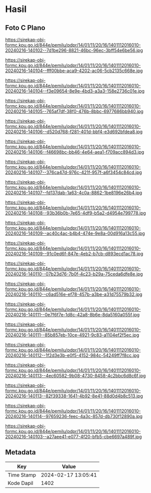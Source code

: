 # Hasil

## Foto C Plano

https://sirekap-obj-formc.kpu.go.id/844e/pemilu/pdpr/14/01/11/20/16/1401112016010-20240216-140102--7d1be296-8821-46bc-96ec-3bff54e6be56.jpg

https://sirekap-obj-formc.kpu.go.id/844e/pemilu/pdpr/14/01/11/20/16/1401112016010-20240216-140104--fff00bbe-aca9-4202-ac06-5cb2135c668e.jpg

https://sirekap-obj-formc.kpu.go.id/844e/pemilu/pdpr/14/01/11/20/16/1401112016010-20240216-140104--f3e09654-8e9e-4bd3-a3a3-158e2736c01e.jpg

https://sirekap-obj-formc.kpu.go.id/844e/pemilu/pdpr/14/01/11/20/16/1401112016010-20240216-140105--765af7df-38f0-476b-8bbc-6977686bb940.jpg

https://sirekap-obj-formc.kpu.go.id/844e/pemilu/pdpr/14/01/11/20/16/1401112016010-20240216-140106--d520d768-f281-401d-bbf4-e3d692bfdea8.jpg

https://sirekap-obj-formc.kpu.go.id/844e/pemilu/pdpr/14/01/11/20/16/1401112016010-20240216-140106--f46698bc-bb46-4e64-aea1-f709acc894d3.jpg

https://sirekap-obj-formc.kpu.go.id/844e/pemilu/pdpr/14/01/11/20/16/1401112016010-20240216-140107--376ca47d-976c-421f-957f-a6f3454c84cd.jpg

https://sirekap-obj-formc.kpu.go.id/844e/pemilu/pdpr/14/01/11/20/16/1401112016010-20240216-140107--fd137dab-1a63-4c0a-8862-1be8196e26b4.jpg

https://sirekap-obj-formc.kpu.go.id/844e/pemilu/pdpr/14/01/11/20/16/1401112016010-20240216-140108--93b36b0b-7e65-4df9-b5a2-d4954e799778.jpg

https://sirekap-obj-formc.kpu.go.id/844e/pemilu/pdpr/14/01/11/20/16/1401112016010-20240216-140109--ac40c4ac-b4b4-474e-9e8a-00d916a13c55.jpg

https://sirekap-obj-formc.kpu.go.id/844e/pemilu/pdpr/14/01/11/20/16/1401112016010-20240216-140109--91c0ed6f-847e-4eb2-b7cb-d893ecd1ac78.jpg

https://sirekap-obj-formc.kpu.go.id/844e/pemilu/pdpr/14/01/11/20/16/1401112016010-20240216-140110--07b23d76-7b0f-4c23-b29a-75ceda6dfe8e.jpg

https://sirekap-obj-formc.kpu.go.id/844e/pemilu/pdpr/14/01/11/20/16/1401112016010-20240216-140110--c6ad516e-ef78-457b-a3be-a31d75579b32.jpg

https://sirekap-obj-formc.kpu.go.id/844e/pemilu/pdpr/14/01/11/20/16/1401112016010-20240216-140111--0e7f6f7e-1d8c-42a8-8b6e-8da5160a055f.jpg

https://sirekap-obj-formc.kpu.go.id/844e/pemilu/pdpr/14/01/11/20/16/1401112016010-20240216-140111--85b857eb-10ce-4921-9c83-a1104ef2f5ec.jpg

https://sirekap-obj-formc.kpu.go.id/844e/pemilu/pdpr/14/01/11/20/16/1401112016010-20240216-140112--1f2d3e3b-e0f5-4152-984c-54249ff7f8cc.jpg

https://sirekap-obj-formc.kpu.go.id/844e/pemilu/pdpr/14/01/11/20/16/1401112016010-20240216-140113--4ec60582-9b08-4730-8458-4c2bbc6d8c6f.jpg

https://sirekap-obj-formc.kpu.go.id/844e/pemilu/pdpr/14/01/11/20/16/1401112016010-20240216-140113--82f39338-1641-4b92-8e41-88d0d4b8c513.jpg

https://sirekap-obj-formc.kpu.go.id/844e/pemilu/pdpr/14/01/11/20/16/1401112016010-20240216-140114--97659236-feec-4a3c-857d-db730f12890a.jpg

https://sirekap-obj-formc.kpu.go.id/844e/pemilu/pdpr/14/01/11/20/16/1401112016010-20240216-140103--a27aee41-e077-4f20-bfb5-cbe6697a489f.jpg


## Metadata

| Key        | Value               |
| ---------- | ------------------- |
| Time Stamp | 2024-02-17 13:05:41 |
| Kode Dapil | 1402                |



